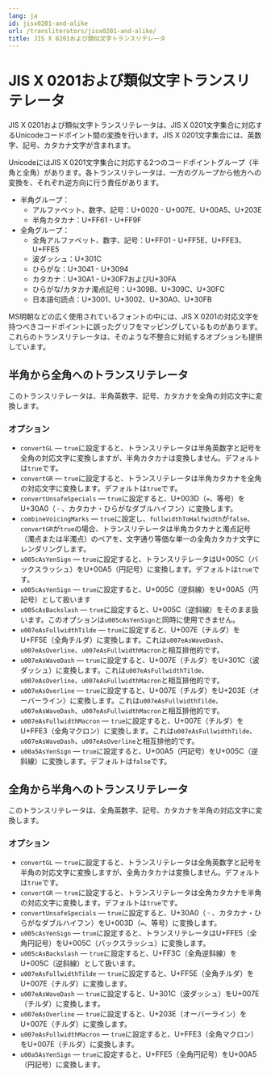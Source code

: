 ```yaml
---
lang: ja
id: jisx0201-and-alike
url: /transliterators/jisx0201-and-alike/
title: JIS X 0201および類似文字トランスリテレータ
---
```

# JIS X 0201および類似文字トランスリテレータ

JIS X 0201および類似文字トランスリテレータは、JIS X 0201文字集合に対応するUnicodeコードポイント間の変換を行います。JIS X 0201文字集合には、英数字、記号、カタカナ文字が含まれます。

UnicodeにはJIS X 0201文字集合に対応する2つのコードポイントグループ（半角と全角）があります。各トランスリテレータは、一方のグループから他方への変換を、それぞれ逆方向に行う責任があります。

- 半角グループ：
  - アルファベット、数字、記号：U+0020 - U+007E、U+00A5、U+203E
  - 半角カタカナ：U+FF61 - U+FF9F
- 全角グループ：
  - 全角アルファベット、数字、記号：U+FF01 - U+FF5E、U+FFE3、U+FFE5
  - 波ダッシュ：U+301C
  - ひらがな：U+3041 - U+3094
  - カタカナ：U+30A1 - U+30F7およびU+30FA
  - ひらがな/カタカナ濁点記号：U+309B、U+309C、U+30FC
  - 日本語句読点：U+3001、U+3002、U+30A0、U+30FB

MS明朝などの広く使用されているフォントの中には、JIS X 0201の対応文字を持つべきコードポイントに誤ったグリフをマッピングしているものがあります。これらのトランスリテレータは、そのような不整合に対処するオプションも提供しています。

## 半角から全角へのトランスリテレータ

このトランスリテレータは、半角英数字、記号、カタカナを全角の対応文字に変換します。

### オプション

- `convertGL` — `true`に設定すると、トランスリテレータは半角英数字と記号を全角の対応文字に変換しますが、半角カタカナは変換しません。デフォルトは`true`です。
- `convertGR` — `true`に設定すると、トランスリテレータは半角カタカナを全角の対応文字に変換します。デフォルトは`true`です。
- `convertUnsafeSpecials` — `true`に設定すると、U+003D（`=`、等号）をU+30A0（`゠`、カタカナ・ひらがなダブルハイフン）に変換します。
- `combineVoicingMarks` — `true`に設定し、`fullwidthToHalfwidth`が`false`、`convertGR`が`true`の場合、トランスリテレータは半角カタカナと濁点記号（濁点または半濁点）のペアを、文字通り等価な単一の全角カタカナ文字にレンダリングします。
- `u005cAsYenSign` — `true`に設定すると、トランスリテレータはU+005C（バックスラッシュ）をU+00A5（円記号）に変換します。デフォルトは`true`です。
- `u005cAsYenSign` — `true`に設定すると、U+005C（逆斜線）をU+00A5（円記号）として扱います
- `u005cAsBackslash` — `true`に設定すると、U+005C（逆斜線）をそのまま扱います。このオプションは`u005cAsYenSign`と同時に使用できません。
- `u007eAsFullwidthTilde` — `true`に設定すると、U+007E（チルダ）をU+FF5E（全角チルダ）に変換します。これは`u007eAsWaveDash`、`u007eAsOverline`、`u007eAsFullwidthMacron`と相互排他的です。
- `u007eAsWaveDash` — `true`に設定すると、U+007E（チルダ）をU+301C（波ダッシュ）に変換します。これは`u007eAsFullwidthTilde`、`u007eAsOverline`、`u007eAsFullwidthMacron`と相互排他的です。
- `u007eAsOverline` — `true`に設定すると、U+007E（チルダ）をU+203E（オーバーライン）に変換します。これは`u007eAsFullwidthTilde`、`u007eAsWaveDash`、`u007eAsFullwidthMacron`と相互排他的です。
- `u007eAsFullwidthMacron` — `true`に設定すると、U+007E（チルダ）をU+FFE3（全角マクロン）に変換します。これは`u007eAsFullwidthTilde`、`u007eAsWaveDash`、`u007eAsOverline`と相互排他的です。
- `u00a5AsYenSign` — `true`に設定すると、U+00A5（円記号）をU+005C（逆斜線）に変換します。デフォルトは`false`です。

## 全角から半角へのトランスリテレータ

このトランスリテレータは、全角英数字、記号、カタカナを半角の対応文字に変換します。

### オプション

- `convertGL` — `true`に設定すると、トランスリテレータは全角英数字と記号を半角の対応文字に変換しますが、全角カタカナは変換しません。デフォルトは`true`です。
- `convertGR` — `true`に設定すると、トランスリテレータは全角カタカナを半角の対応文字に変換します。デフォルトは`true`です。
- `convertUnsafeSpecials` — `true`に設定すると、U+30A0（`゠`、カタカナ・ひらがなダブルハイフン）をU+003D（`=`、等号）に変換します。
- `u005cAsYenSign` — `true`に設定すると、トランスリテレータはU+FFE5（全角円記号）をU+005C（バックスラッシュ）に変換します。
- `u005cAsBackslash` — `true`に設定すると、U+FF3C（全角逆斜線）をU+005C（逆斜線）として扱います。
- `u007eAsFullwidthTilde` — `true`に設定すると、U+FF5E（全角チルダ）をU+007E（チルダ）に変換します。
- `u007eAsWaveDash` — `true`に設定すると、U+301C（波ダッシュ）をU+007E（チルダ）に変換します。
- `u007eAsOverline` — `true`に設定すると、U+203E（オーバーライン）をU+007E（チルダ）に変換します。
- `u007eAsFullwidthMacron` — `true`に設定すると、U+FFE3（全角マクロン）をU+007E（チルダ）に変換します。
- `u00a5AsYenSign` — `true`に設定すると、U+FFE5（全角円記号）をU+00A5（円記号）に変換します。